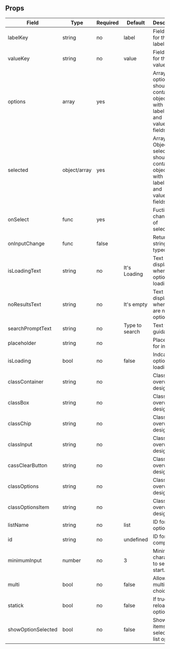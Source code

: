 ## Props

| Field              | Type         | Required | Default        | Description                                                                          |
| ------------------ | ------------ | -------- | -------------- | ------------------------------------------------------------------------------------ |
| labelKey           | string       | no       | label          | Field name for the label.                                                            |
| valueKey           | string       | no       | value          | Field name for the value.                                                            |
| options            | array        | yes      |                | Array of options, should contains objects with labelKey and valueKey fields.         |
| selected           | object/array | yes      |                | Array or Object selected, should contains objects with labelKey and valueKey fields. |
| onSelect           | func         | yes      |                | Fuction to change list of selecteds.                                                 |
| onInputChange      | func         | false    |                | Return the string typed.                                                             |
| isLoadingText      | string       | no       | It's Loading   | Text displayed when options is loading.                                              |
| noResultsText      | string       | no       | It's empty     | Text displayed when there are no options.                                            |
| searchPromptText   | string       | no       | Type to search | Text for guidance.                                                                   |
| placeholder        | string       | no       |                | Placeholder for input.                                                               |
| isLoading          | bool         | no       | false          | Indcate if options are loading.                                                      |
| classContainer     | string       | no       |                | Class for overwrite design.                                                          |
| classBox           | string       | no       |                | Class for overwrite design.                                                          |
| classChip          | string       | no       |                | Class for overwrite design.                                                          |
| classInput         | string       | no       |                | Class for overwrite design.                                                          |
| cassClearButton    | string       | no       |                | Class for overwrite design.                                                          |
| classOptions       | string       | no       |                | Class for overwrite design.                                                          |
| classOptionsItem   | string       | no       |                | Class for overwrite design.                                                          |
| listName           | string       | no       | list           | ID for list of options.                                                              |
| id                 | string       | no       | undefined      | ID for component                                                                     |
| minimumInput       | number       | no       | 3              | Minimum characters to search start.                                                  |
| multi              | bool         | no       | false          | Allows multiple choices.                                                             |
| statick            | bool         | no       | false          | If true don't reload options.                                                        |
| showOptionSelected | bool         | no       | false          | Show the items selecteds in list options.                                            |
